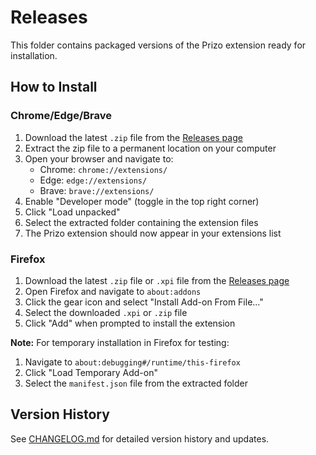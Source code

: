 # Releases

This folder contains packaged versions of the Prizo extension ready for installation.

## How to Install

### Chrome/Edge/Brave
1. Download the latest `.zip` file from the [Releases page](https://github.com/zanasaed/prizo-extension/releases)
2. Extract the zip file to a permanent location on your computer
3. Open your browser and navigate to:
   - Chrome: `chrome://extensions/`
   - Edge: `edge://extensions/`
   - Brave: `brave://extensions/`
4. Enable "Developer mode" (toggle in the top right corner)
5. Click "Load unpacked"
6. Select the extracted folder containing the extension files
7. The Prizo extension should now appear in your extensions list

### Firefox
1. Download the latest `.zip` file or `.xpi` file from the [Releases page](https://github.com/zanasaed/prizo-extension/releases)
2. Open Firefox and navigate to `about:addons`
3. Click the gear icon and select "Install Add-on From File..."
4. Select the downloaded `.xpi` or `.zip` file
5. Click "Add" when prompted to install the extension

**Note:** For temporary installation in Firefox for testing:
1. Navigate to `about:debugging#/runtime/this-firefox`
2. Click "Load Temporary Add-on"
3. Select the `manifest.json` file from the extracted folder

## Version History

See [CHANGELOG.md](../CHANGELOG.md) for detailed version history and updates.
